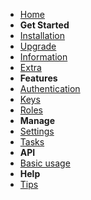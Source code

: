 <!-- docs/_sidebar.md -->

- [Home](README.md)
- **Get Started**
- [Installation](install/installation.md)
- [Upgrade](install/upgrade.md)
- [Information](install/encryption.md)
- [Extra](install/extra-settings.md)
- **Features**
- [Authentication](features/authentication.md)
- [Keys](features/keys.md)
- [Roles](features/roles.md)
- **Manage**
- [Settings](manage/settings.md)
- [Tasks](manage/tasks.md)
- **API**
- [Basic usage](api-basic.md)
- **Help**
- [Tips](misc/tips.md)